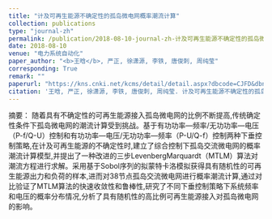 ```yaml
---
title: "计及可再生能源不确定性的孤岛微电网概率潮流计算"
collection: publications
type: "journal-zh"
permalink: /publication/2018-08-10-journal-zh-计及可再生能源不确定性的孤岛微电网概率潮流计算
date: 2018-08-10
venue: "电力系统自动化"
paper_author: "<b>王晗</b>, 严正, 徐潇源, 李铁, 唐俊刺, 周纯莹"
corresponding: True
remark: ""
paperurl: "https://kns.cnki.net/kcms/detail/detail.aspx?dbcode=CJFD&dbname=CJFDLAST2018&filename=DLXT201815016&uniplatform=NZKPT&v=GYXw-E6GvFs9yMJG44R9wHpRoh9G834YqRhcQpwm3FraQi_5c6M8AVImhd4fy3i2"
citation: '王晗, 严正, 徐潇源, 李铁, 唐俊刺, 周纯莹. 计及可再生能源不确定性的孤岛微电网概率潮流计算[J]. 电力系统自动化, 2018, 42(15): 110-117.'
---
```


摘要：
随着具有不确定性的可再生能源接入孤岛微电网的比例不断提高,传统确定性条件下孤岛微电网的潮流计算受到挑战。基于有功功率—频率/无功功率—电压（P-f/Q-U）控制和有功功率—电压/无功功率—频率（P-U/Q-f）控制两种下垂控制策略,在计及可再生能源的不确定性时,建立了综合控制下孤岛交流微电网的概率潮流计算模型,并提出了一种改进的三步LevenbergMarquardt（MTLM）算法对潮流方程进行求解。采用基于Sobol序列的拟蒙特卡洛模拟获得具有随机性的可再生能源出力和负荷的样本,进而对38节点孤岛交流微电网进行概率潮流计算,通过对比验证了MTLM算法的快速收敛性和鲁棒性,研究了不同下垂控制策略下系统频率和电压的概率分布情况,分析了具有随机性的高比例可再生能源接入对孤岛微电网的影响。 
